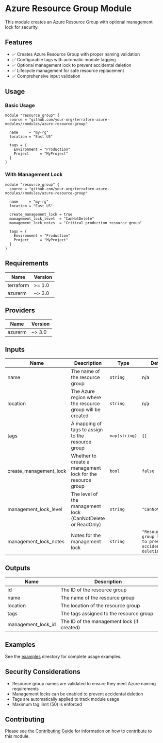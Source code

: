 # Azure Resource Group Module

This module creates an Azure Resource Group with optional management lock for security.

## Features

- ✅ Creates Azure Resource Group with proper naming validation
- ✅ Configurable tags with automatic module tagging
- ✅ Optional management lock to prevent accidental deletion
- ✅ Lifecycle management for safe resource replacement
- ✅ Comprehensive input validation

## Usage

### Basic Usage

```hcl
module "resource_group" {
  source = "github.com/your-org/terraform-azure-modules//modules/azure-resource-group"

  name     = "my-rg"
  location = "East US"

  tags = {
    Environment = "Production"
    Project     = "MyProject"
  }
}
```

### With Management Lock

```hcl
module "resource_group" {
  source = "github.com/your-org/terraform-azure-modules//modules/azure-resource-group"

  name     = "my-rg"
  location = "East US"

  create_management_lock = true
  management_lock_level  = "CanNotDelete"
  management_lock_notes  = "Critical production resource group"

  tags = {
    Environment = "Production"
    Project     = "MyProject"
  }
}
```

## Requirements

| Name | Version |
|------|---------|
| terraform | >= 1.0 |
| azurerm | ~> 3.0 |

## Providers

| Name | Version |
|------|---------|
| azurerm | ~> 3.0 |

## Inputs

| Name | Description | Type | Default | Required |
|------|-------------|------|---------|:--------:|
| name | The name of the resource group | `string` | n/a | yes |
| location | The Azure region where the resource group will be created | `string` | n/a | yes |
| tags | A mapping of tags to assign to the resource group | `map(string)` | `{}` | no |
| create_management_lock | Whether to create a management lock for the resource group | `bool` | `false` | no |
| management_lock_level | The level of the management lock (CanNotDelete or ReadOnly) | `string` | `"CanNotDelete"` | no |
| management_lock_notes | Notes for the management lock | `string` | `"Resource group locked to prevent accidental deletion"` | no |

## Outputs

| Name | Description |
|------|-------------|
| id | The ID of the resource group |
| name | The name of the resource group |
| location | The location of the resource group |
| tags | The tags assigned to the resource group |
| management_lock_id | The ID of the management lock (if created) |

## Examples

See the [examples](./examples) directory for complete usage examples.

## Security Considerations

- Resource group names are validated to ensure they meet Azure naming requirements
- Management locks can be enabled to prevent accidental deletion
- Tags are automatically applied to track module usage
- Maximum tag limit (50) is enforced

## Contributing

Please see the [Contributing Guide](../../CONTRIBUTING.md) for information on how to contribute to this module. 
